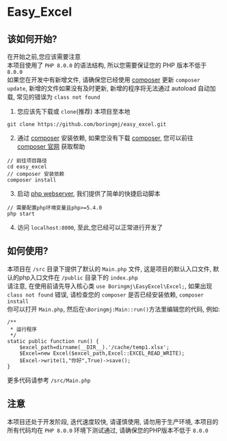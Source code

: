# Easy_Excel
## 该如何开始?
在开始之前,您应该需要注意\
本项目使用了 `PHP 8.0.0` 的语法结构, 所以您需要保证您的 PHP 版本不低于 `8.0.0`\
如果您在开发中有新增文件, 请确保您已经使用 [composer](https://www.phpcomposer.com/) 更新 `composer update`, 新增的文件如果没有及时更新, 新增的程序将无法通过 autoload 自动加载, 常见的错误为 `class not found`


1. 您应该先下载或 `clone`(推荐) 本项目至本地
```
git clone https://github.com/boringmj/easy_excel.git
```
2. 通过 [composer](https://www.phpcomposer.com/) 安装依赖, 如果您没有下载 [composer](https://www.phpcomposer.com/), 您可以前往 [composer 官网](https://www.phpcomposer.com/) 获取帮助
```
// 前往项目路径
cd easy_excel
// composer 安装依赖
composer install
```
3. 启动 [php webserver](https://www.php.net/manual/zh/features.commandline.webserver.php), 我们提供了简单的快捷启动脚本
```
// 需要配置php环境变量且php>=5.4.0
php start
```
4. 访问 `localhost:8000`, 至此,您已经可以正常进行开发了

## 如何使用?
本项目在 `/src` 目录下提供了默认的 `Main.php` 文件, 这是项目的默认入口文件, 默认的php入口文件在 `/public` 目录下的 `index.php`\
请注意, 在使用前请先导入核心类 `use Boringmj\EasyExcel\Excel;`, 如果出现 `class not found` 错误, 请检查您的 `composer` 是否已经安装依赖, `composer install`\
你可以打开 `Main.php`, 然后在`\Boringmj:Main::run()`方法里编辑您的代码, 例如:
```
/**
 * 运行程序
 */
static public function run() {
    $excel_path=dirname(__DIR__).'/cache/temp1.xlsx';
    $Excel=new Excel($excel_path,Excel::EXCEL_READ_WRITE);
    $Excel->write(1,"你好",True)->save();
}
```
更多代码请参考 `/src/Main.php`

## 注意
本项目还处于开发阶段, 迭代速度较快, 请谨慎使用, 请勿用于生产环境, 本项目的所有代码均在 `PHP 8.0.0` 环境下测试通过, 请确保您的PHP版本不低于 `8.0.0`